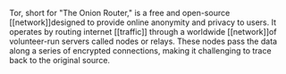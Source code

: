 Tor, short for "The Onion Router," is a free and open-source [[network]]designed to provide online anonymity and privacy to users. It operates by routing internet [[traffic]] through a worldwide [[network]]of volunteer-run servers called nodes or relays. These nodes pass the data along a series of encrypted connections, making it challenging to trace back to the original source.